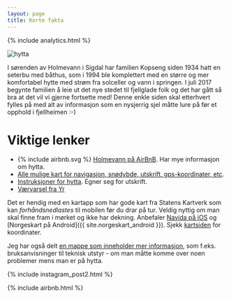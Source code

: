 ```yaml
---
layout: page
title: Korte fakta
---
```

<!-- We need to move this into the template -->
{% include analytics.html %}


![hytta](https://a0.muscache.com/im/pictures/b28e8dc2-4ae2-42d0-ade3-c9b4d6bfe1c9.jpg?aki_policy=xx_large)

I sørenden av Holmevann i Sigdal har familien Kopseng siden 1934 hatt en seterbu med båthus, som i 1994 
ble komplettert med en større og mer komfortabel hytte med strøm fra solceller og vann i springen. 
I juli 2017 begynte familien å leie ut det nye stedet til
fjellglade folk og det har gått så bra at det vil vi gjerne fortsette med! 
Denne enkle siden skal etterhvert fylles på  med alt av informasjon
som en nysjerrig sjel måtte lure på før et opphold i fjellheimen :-)

# Viktige lenker
<ul>

<li>
{% include airbnb.svg %}
<a href="https://airbnb.no/rooms/18731440">Holmevann på AirBnB</a>. Har mye informasjon om hytta. 
</li>

<li><a href="/kart.html">Alle mulige kart for navigasjon, snødybde, utskrift, gps-koordinater, etc</a>. </li>

<li><a href="https://docs.google.com/document/d/1NpuBRGMA6w90_756cMcHjl3q-KFJMSvRIDl7vA4wqi8/export?format=pdf">Instruksjoner for hytta</a>. Egner seg for utskrift.</li>

<li><a href="https://www.yr.no/place/Norway/Buskerud/Sigdal/Holmevatn/">Værvarsel fra Yr</a></li>

</ul>

Det er hendig med en kartapp som har gode kart fra Statens Kartverk som 
kan _forhåndsnedlastes_ til mobilen før du drar på tur. Veldig nyttig 
om man skal finne fram i mørket og ikke har dekning. Anbefaler 
[Navida på iOS](https://itunes.apple.com/no/app/navida/id356821974?mt=8) og 
[Norgeskart på Android]({{ site.norgeskart_android }}). Sjekk [kartsiden](/kart.html) for koordinater.

Jeg har også delt [en mappe som inneholder mer informasjon](https://drive.google.com/open?id=0BxoftKRQ6vR7bkc0U0JIdHdlejg), som f.eks. bruksanvisninger til teknisk utstyr - om man
måtte komme over noen problemer mens man er på hytta.

{% include instagram_post2.html %}

<div class="hide@mobile">
{% include airbnb.html %}
</div>
